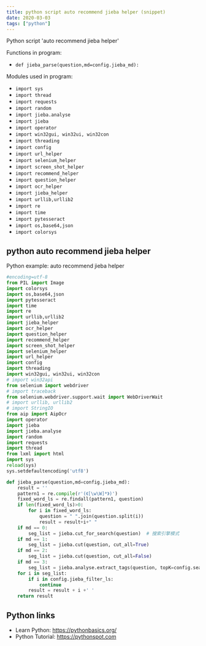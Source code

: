 ```yaml
---
title: python script auto recommend jieba helper (snippet)
date: 2020-03-03
tags: ["python"]
---
```

Python script 'auto recommend jieba helper'

Functions in program: 
* `def jieba_parse(question,md=config.jieba_md):`

Modules used in program: 
* `import sys`
* `import thread`
* `import requests`
* `import random`
* `import jieba.analyse`
* `import jieba`
* `import operator`
* `import win32gui, win32ui, win32con`
* `import threading`
* `import config`
* `import url_helper`
* `import selenium_helper`
* `import screen_shot_helper`
* `import recommend_helper`
* `import question_helper`
* `import ocr_helper`
* `import jieba_helper`
* `import urllib,urllib2`
* `import re`
* `import time`
* `import pytesseract`
* `import os,base64,json`
* `import colorsys`

## python auto recommend jieba helper

Python example: auto recommend jieba helper

```python
#encoding=utf-8
from PIL import Image
import colorsys
import os,base64,json
import pytesseract
import time
import re
import urllib,urllib2
import jieba_helper
import ocr_helper
import question_helper
import recommend_helper
import screen_shot_helper
import selenium_helper
import url_helper
import config
import threading
import win32gui, win32ui, win32con
# import win32api
from selenium import webdriver
# import traceback
from selenium.webdriver.support.wait import WebDriverWait
# import urllib, urllib2
# import StringIO 
from aip import AipOcr
import operator
import jieba
import jieba.analyse
import random
import requests
import thread
from lxml import html
import sys
reload(sys) 
sys.setdefaultencoding('utf8')

def jieba_parse(question,md=config.jieba_md):
    result = ''
    pattern1 = re.compile(r'(《[\w\W]*》)')
    fixed_word_ls = re.findall(pattern1, question)
    if len(fixed_word_ls)>0: 
        for i in fixed_word_ls:
            question = " ".join(question.split(i))
            result = result+i+" "
    if md == 0:
        seg_list = jieba.cut_for_search(question)  # 搜索引擎模式    
    if md == 1:
        seg_list = jieba.cut(question, cut_all=True)
    if md == 2:
        seg_list = jieba.cut(question, cut_all=False)
    if md == 3:
        seg_list = jieba.analyse.extract_tags(question, topK=config.search_keyword_num)
    for i in seg_list:
        if i in config.jieba_filter_ls:
            continue
        result = result + i +' '    
    return result

```

## Python links

- Learn Python: https://pythonbasics.org/
- Python Tutorial: https://pythonspot.com
